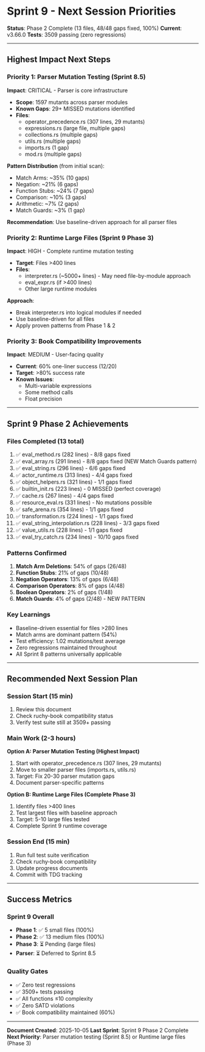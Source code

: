 # Sprint 9 - Next Session Priorities

**Status**: Phase 2 Complete (13 files, 48/48 gaps fixed, 100%)
**Current**: v3.66.0
**Tests**: 3509 passing (zero regressions)

---

## Highest Impact Next Steps

### Priority 1: Parser Mutation Testing (Sprint 8.5)
**Impact**: CRITICAL - Parser is core infrastructure
- **Scope**: 1597 mutants across parser modules
- **Known Gaps**: 29+ MISSED mutations identified
- **Files**:
  - operator_precedence.rs (307 lines, 29 mutants)
  - expressions.rs (large file, multiple gaps)
  - collections.rs (multiple gaps)
  - utils.rs (multiple gaps)
  - imports.rs (1 gap)
  - mod.rs (multiple gaps)

**Pattern Distribution** (from initial scan):
- Match Arms: ~35% (10 gaps)
- Negation: ~21% (6 gaps)
- Function Stubs: ~24% (7 gaps)
- Comparison: ~10% (3 gaps)
- Arithmetic: ~7% (2 gaps)
- Match Guards: ~3% (1 gap)

**Recommendation**: Use baseline-driven approach for all parser files

### Priority 2: Runtime Large Files (Sprint 9 Phase 3)
**Impact**: HIGH - Complete runtime mutation testing
- **Target**: Files >400 lines
- **Files**:
  - interpreter.rs (~5000+ lines) - May need file-by-module approach
  - eval_expr.rs (if >400 lines)
  - Other large runtime modules

**Approach**: 
- Break interpreter.rs into logical modules if needed
- Use baseline-driven for all files
- Apply proven patterns from Phase 1 & 2

### Priority 3: Book Compatibility Improvements
**Impact**: MEDIUM - User-facing quality
- **Current**: 60% one-liner success (12/20)
- **Target**: >80% success rate
- **Known Issues**:
  - Multi-variable expressions
  - Some method calls
  - Float precision

---

## Sprint 9 Phase 2 Achievements

### Files Completed (13 total)
1. ✅ eval_method.rs (282 lines) - 8/8 gaps fixed
2. ✅ eval_array.rs (291 lines) - 8/8 gaps fixed (NEW Match Guards pattern)
3. ✅ eval_string.rs (296 lines) - 6/6 gaps fixed
4. ✅ actor_runtime.rs (313 lines) - 4/4 gaps fixed
5. ✅ object_helpers.rs (321 lines) - 1/1 gaps fixed
6. ✅ builtin_init.rs (223 lines) - 0 MISSED (perfect coverage)
7. ✅ cache.rs (267 lines) - 4/4 gaps fixed
8. ✅ resource_eval.rs (331 lines) - No mutations possible
9. ✅ safe_arena.rs (354 lines) - 1/1 gaps fixed
10. ✅ transformation.rs (224 lines) - 1/1 gaps fixed
11. ✅ eval_string_interpolation.rs (228 lines) - 3/3 gaps fixed
12. ✅ value_utils.rs (228 lines) - 1/1 gaps fixed
13. ✅ eval_try_catch.rs (234 lines) - 10/10 gaps fixed

### Patterns Confirmed
1. **Match Arm Deletions**: 54% of gaps (26/48)
2. **Function Stubs**: 21% of gaps (10/48)
3. **Negation Operators**: 13% of gaps (6/48)
4. **Comparison Operators**: 8% of gaps (4/48)
5. **Boolean Operators**: 2% of gaps (1/48)
6. **Match Guards**: 4% of gaps (2/48) - NEW PATTERN

### Key Learnings
- Baseline-driven essential for files >280 lines
- Match arms are dominant pattern (54%)
- Test efficiency: 1.02 mutations/test average
- Zero regressions maintained throughout
- All Sprint 8 patterns universally applicable

---

## Recommended Next Session Plan

### Session Start (15 min)
1. Review this document
2. Check ruchy-book compatibility status
3. Verify test suite still at 3509+ passing

### Main Work (2-3 hours)
**Option A: Parser Mutation Testing (Highest Impact)**
1. Start with operator_precedence.rs (307 lines, 29 mutants)
2. Move to smaller parser files (imports.rs, utils.rs)
3. Target: Fix 20-30 parser mutation gaps
4. Document parser-specific patterns

**Option B: Runtime Large Files (Complete Phase 3)**
1. Identify files >400 lines
2. Test largest files with baseline approach
3. Target: 5-10 large files tested
4. Complete Sprint 9 runtime coverage

### Session End (15 min)
1. Run full test suite verification
2. Check ruchy-book compatibility
3. Update progress documents
4. Commit with TDG tracking

---

## Success Metrics

### Sprint 9 Overall
- **Phase 1**: ✅ 5 small files (100%)
- **Phase 2**: ✅ 13 medium files (100%)
- **Phase 3**: ⏳ Pending (large files)
- **Parser**: ⏳ Deferred to Sprint 8.5

### Quality Gates
- ✅ Zero test regressions
- ✅ 3509+ tests passing
- ✅ All functions ≤10 complexity
- ✅ Zero SATD violations
- ✅ Book compatibility maintained (60%)

---

**Document Created**: 2025-10-05
**Last Sprint**: Sprint 9 Phase 2 Complete
**Next Priority**: Parser mutation testing (Sprint 8.5) or Runtime large files (Phase 3)
